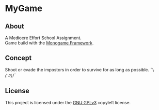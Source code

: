 # MyGame

## About
A Mediocre Effort School Assignment.<br>
Game build with the [Monogame Framework](https://www.monogame.net/).

## Concept
Shoot or evade the impostors in order to survive for as long as possible. ¯\\_(ツ)_/¯

## License
This project is licensed under the [GNU GPLv3](https://choosealicense.com/licenses/gpl-3.0/) copyleft license.
